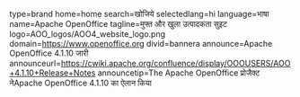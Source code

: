 type=brand
home=home
search=खोजिये
selectedlang=hi
language=भाषा
name=Apache OpenOffice
tagline=मुफ्त और खुला उत्पादकता सुइट
logo=AOO_logos/AOO4_website_logo.png
domain=https://www.openoffice.org
divid=bannera
announce=Apache OpenOffice 4.1.10 जारी
announceurl=https://cwiki.apache.org/confluence/display/OOOUSERS/AOO+4.1.10+Release+Notes
announcetip=The Apache OpenOffice प्रोजैक्ट नेApache OpenOffice 4.1.10 का ऐलान किया
~~~~~~
